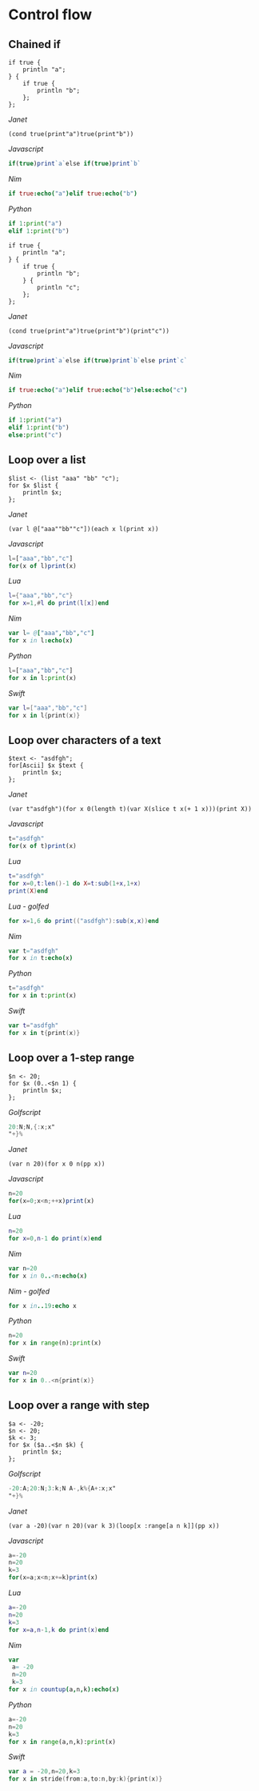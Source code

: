 # Control flow

## Chained if

```polygolf
if true {
    println "a";
} {
    if true {
        println "b";
    };
};
```

_Janet_

```janet nogolf
(cond true(print"a")true(print"b"))
```

_Javascript_

```js nogolf
if(true)print`a`else if(true)print`b`
```

_Nim_

```nim nogolf
if true:echo("a")elif true:echo("b")
```

_Python_

```py nogolf
if 1:print("a")
elif 1:print("b")
```

```polygolf
if true {
    println "a";
} {
    if true {
        println "b";
    } {
        println "c";
    };
};
```

_Janet_

```janet nogolf
(cond true(print"a")true(print"b")(print"c"))
```

_Javascript_

```js nogolf
if(true)print`a`else if(true)print`b`else print`c`
```

_Nim_

```nim nogolf
if true:echo("a")elif true:echo("b")else:echo("c")
```

_Python_

```py nogolf
if 1:print("a")
elif 1:print("b")
else:print("c")
```

## Loop over a list

```polygolf
$list <- (list "aaa" "bb" "c");
for $x $list {
    println $x;
};
```

_Janet_

```janet nogolf
(var l @["aaa""bb""c"])(each x l(print x))
```

_Javascript_

```js nogolf
l=["aaa","bb","c"]
for(x of l)print(x)
```

_Lua_

```lua no:hardcode
l={"aaa","bb","c"}
for x=1,#l do print(l[x])end
```

_Nim_

```nim nogolf
var l= @["aaa","bb","c"]
for x in l:echo(x)
```

_Python_

```py nogolf
l=["aaa","bb","c"]
for x in l:print(x)
```

_Swift_

```swift nogolf
var l=["aaa","bb","c"]
for x in l{print(x)}
```

## Loop over characters of a text

```polygolf
$text <- "asdfgh";
for[Ascii] $x $text {
    println $x;
};
```

_Janet_

```janet nogolf
(var t"asdfgh")(for x 0(length t)(var X(slice t x(+ 1 x)))(print X))
```

_Javascript_

```js nogolf
t="asdfgh"
for(x of t)print(x)
```

_Lua_

```lua nogolf
t="asdfgh"
for x=0,t:len()-1 do X=t:sub(1+x,1+x)
print(X)end
```

_Lua - golfed_

```lua no:hardcode
for x=1,6 do print(("asdfgh"):sub(x,x))end
```

_Nim_

```nim nogolf
var t="asdfgh"
for x in t:echo(x)
```

_Python_

```py nogolf
t="asdfgh"
for x in t:print(x)
```

_Swift_

```swift nogolf
var t="asdfgh"
for x in t{print(x)}
```

## Loop over a 1-step range

```polygolf
$n <- 20;
for $x (0..<$n 1) {
    println $x;
};
```

_Golfscript_

```gs nogolf
20:N;N,{:x;x"
"+}%
```

_Janet_

```janet nogolf
(var n 20)(for x 0 n(pp x))
```

_Javascript_

```js nogolf
n=20
for(x=0;x<n;++x)print(x)
```

_Lua_

```lua nogolf
n=20
for x=0,n-1 do print(x)end
```

_Nim_

```nim nogolf
var n=20
for x in 0..<n:echo(x)
```

_Nim - golfed_

```nim
for x in..19:echo x
```

_Python_

```py nogolf
n=20
for x in range(n):print(x)
```

_Swift_

```swift nogolf
var n=20
for x in 0..<n{print(x)}
```

## Loop over a range with step

```polygolf
$a <- -20;
$n <- 20;
$k <- 3;
for $x ($a..<$n $k) {
    println $x;
};
```

_Golfscript_

```gs nogolf
-20:A;20:N;3:k;N A-,k%{A+:x;x"
"+}%
```

_Janet_

```janet nogolf
(var a -20)(var n 20)(var k 3)(loop[x :range[a n k]](pp x))
```

_Javascript_

```js nogolf
a=-20
n=20
k=3
for(x=a;x<n;x+=k)print(x)
```

_Lua_

```lua nogolf
a=-20
n=20
k=3
for x=a,n-1,k do print(x)end
```

_Nim_

```nim nogolf
var
 a= -20
 n=20
 k=3
for x in countup(a,n,k):echo(x)
```

_Python_

```py nogolf
a=-20
n=20
k=3
for x in range(a,n,k):print(x)
```

_Swift_

```swift nogolf
var a = -20,n=20,k=3
for x in stride(from:a,to:n,by:k){print(x)}
```
